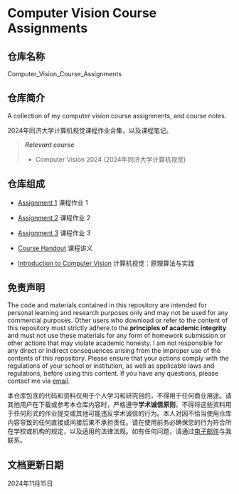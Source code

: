# Computer Vision Course Assignments

## 仓库名称

Computer_Vision_Course_Assignments

## 仓库简介

A collection of my computer vision course assignments, and course notes.

2024年同济大学计算机视觉课程作业合集，以及课程笔记。

> ***Relevant course***
> * Computer Vision 2024 (2024年同济大学计算机视觉)

## 仓库组成

* [Assignment 1](Assignment_1)
课程作业 1

* [Assignment 2](Assignment_2)
课程作业 2

* [Assignment 3](Assignment_3)
课程作业 3

* [Course Handout](Course_Handout)
课程讲义

* [Introduction to Computer Vision](Introduction_to_Computer_Vision.pdf)
计算机视觉：原理算法与实践

## 免责声明

The code and materials contained in this repository are intended for personal learning and research purposes only and may not be used for any commercial purposes. Other users who download or refer to the content of this repository must strictly adhere to the **principles of academic integrity** and must not use these materials for any form of homework submission or other actions that may violate academic honesty. I am not responsible for any direct or indirect consequences arising from the improper use of the contents of this repository. Please ensure that your actions comply with the regulations of your school or institution, as well as applicable laws and regulations, before using this content. If you have any questions, please contact me via [email](mailto:minmuslin@outlook.com).

本仓库包含的代码和资料仅用于个人学习和研究目的，不得用于任何商业用途。请其他用户在下载或参考本仓库内容时，严格遵守**学术诚信原则**，不得将这些资料用于任何形式的作业提交或其他可能违反学术诚信的行为。本人对因不恰当使用仓库内容导致的任何直接或间接后果不承担责任。请在使用前务必确保您的行为符合所在学校或机构的规定，以及适用的法律法规。如有任何问题，请通过[电子邮件](mailto:minmuslin@outlook.com)与我联系。

## 文档更新日期

2024年11月15日